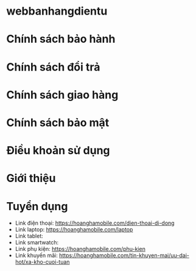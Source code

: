# webbanhangdientu
<!-- Warranty Policy
Return Policy
Delivery Policy
Privacy Policy
Terms of Use
About Us
Recruitment -->

# Chính sách bảo hành
# Chính sách đổi trả
# Chính sách giao hàng
# Chính sách bảo mật
# Điều khoản sử dụng
# Giới thiệu
# Tuyển dụng

- Link điện thoại: https://hoanghamobile.com/dien-thoai-di-dong
- Link laptop: https://hoanghamobile.com/laptop
- Link tablet:
- Link smartwatch:
- Link phụ kiện: https://hoanghamobile.com/phu-kien
- Link khuyến mãi: https://hoanghamobile.com/tin-khuyen-mai/uu-dai-hot/xa-kho-cuoi-tuan
